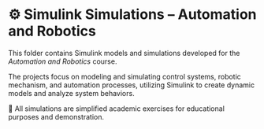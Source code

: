 # ⚙️ Simulink Simulations – Automation and Robotics

This folder contains Simulink models and simulations developed for the *Automation and Robotics* course.

The projects focus on modeling and simulating control systems, robotic mechanism, and automation processes, utilizing Simulink to create dynamic models and analyze system behaviors.

📂 All simulations are simplified academic exercises for educational purposes and demonstration.
